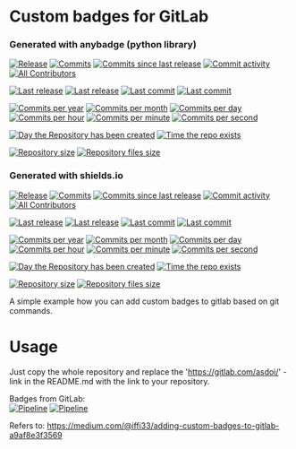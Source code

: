# Custom badges for GitLab

### Generated with anybadge (python library)
[![Release](https://gitlab.com/asdoi/git_badges/-/jobs/artifacts/master/raw/badges/latest_release.svg?job=build_badges)]()
[![Commits](https://gitlab.com/asdoi/git_badges/-/jobs/artifacts/master/raw/badges/commits.svg?job=build_badges)]()
[![Commits since last release](https://gitlab.com/asdoi/git_badges/-/jobs/artifacts/master/raw/badges/commits_since_last_release.svg?job=build_badges)]()
[![Commit activity](https://gitlab.com/asdoi/git_badges/-/jobs/artifacts/master/raw/badges/commit_activity.svg?job=build_badges)]()
[![All Contributors](https://gitlab.com/asdoi/git_badges/-/jobs/artifacts/master/raw/badges/all_contributors.svg?job=build_badges)]()

[![Last release](https://gitlab.com/asdoi/git_badges/-/jobs/artifacts/master/raw/badges/latest_release_date.svg?job=build_badges)]()
[![Last release](https://gitlab.com/asdoi/git_badges/-/jobs/artifacts/master/raw/badges/latest_release_date_layout2.svg?job=build_badges)]()
[![Last commit](https://gitlab.com/asdoi/git_badges/-/jobs/artifacts/master/raw/badges/last_commit_date.svg?job=build_badges)]()
[![Last commit](https://gitlab.com/asdoi/git_badges/-/jobs/artifacts/master/raw/badges/last_commit_date_layout2.svg?job=build_badges)]()

[![Commits per year](https://gitlab.com/asdoi/git_badges/-/jobs/artifacts/master/raw/badges/commits_per_year.svg?job=build_badges)]()
[![Commits per month](https://gitlab.com/asdoi/git_badges/-/jobs/artifacts/master/raw/badges/commits_per_month.svg?job=build_badges)]()
[![Commits per day](https://gitlab.com/asdoi/git_badges/-/jobs/artifacts/master/raw/badges/commits_per_day.svg?job=build_badges)]()
[![Commits per hour](https://gitlab.com/asdoi/git_badges/-/jobs/artifacts/master/raw/badges/commits_per_hour.svg?job=build_badges)]()
[![Commits per minute](https://gitlab.com/asdoi/git_badges/-/jobs/artifacts/master/raw/badges/commits_per_minute.svg?job=build_badges)]()
[![Commits per second](https://gitlab.com/asdoi/git_badges/-/jobs/artifacts/master/raw/badges/commits_per_second.svg?job=build_badges)]()

[![Day the Repository has been created](https://gitlab.com/asdoi/git_badges/-/jobs/artifacts/master/raw/badges/repository_creation_day.svg?job=build_badges)]()
[![Time the repo exists](https://gitlab.com/asdoi/git_badges/-/jobs/artifacts/master/raw/badges/time_repository_exists.svg?job=build_badges)]()

[![Repository size](https://gitlab.com/asdoi/git_badges/-/jobs/artifacts/master/raw/badges/git_repository_size.svg?job=build_badges)]()
[![Repository files size](https://gitlab.com/asdoi/git_badges/-/jobs/artifacts/master/raw/badges/git_file_size.svg?job=build_badges)]()


### Generated with shields.io
[![Release](https://img.shields.io/badge/dynamic/json.svg?label=Release&url=https://gitlab.com/asdoi/git_badges/-/jobs/artifacts/master/raw/badges.json?job=build_badges&query=release_tag&colorB=brightgreen&logo=gitlab)]()
[![Commits](https://img.shields.io/badge/dynamic/json.svg?label=Commits&url=https://gitlab.com/asdoi/git_badges/-/jobs/artifacts/master/raw/badges.json?job=build_badges&query=commits&colorB=red)]()
[![Commits since last release](https://img.shields.io/badge/dynamic/json.svg?label=Commits%20since%20last%20release&url=https://gitlab.com/asdoi/git_badges/-/jobs/artifacts/master/raw/badges.json?job=build_badges&query=commits_since_last_release&colorB=blueviolet)]()
[![Commit activity](https://img.shields.io/badge/dynamic/json.svg?label=Commit%20activity&url=https://gitlab.com/asdoi/git_badges/-/jobs/artifacts/master/raw/badges.json?job=build_badges&query=commit_activity&colorB=orange)]()
[![All Contributors](https://img.shields.io/badge/dynamic/json.svg?label=All%20contributors&url=https://gitlab.com/asdoi/git_badges/-/jobs/artifacts/master/raw/badges.json?job=build_badges&query=all_contributors&colorB=blue)]()

[![Last release](https://img.shields.io/badge/dynamic/json.svg?label=Last%20release&url=https://gitlab.com/asdoi/git_badges/-/jobs/artifacts/master/raw/badges.json?job=build_badges&query=last_release_date&colorB=brightgreen)]()
[![Last release](https://img.shields.io/badge/dynamic/json.svg?label=Last%20release&url=https://gitlab.com/asdoi/git_badges/-/jobs/artifacts/master/raw/badges.json?job=build_badges&query=last_release_date_layout2&colorB=brightgreen)]()
[![Last commit](https://img.shields.io/badge/dynamic/json.svg?label=Last%20commit&url=https://gitlab.com/asdoi/git_badges/-/jobs/artifacts/master/raw/badges.json?job=build_badges&query=last_commit_date&colorB=red)]()
[![Last commit](https://img.shields.io/badge/dynamic/json.svg?label=Last%20commit&url=https://gitlab.com/asdoi/git_badges/-/jobs/artifacts/master/raw/badges.json?job=build_badges&query=last_commit_date_layout2&colorB=red)]()

[![Commits per year](https://img.shields.io/badge/dynamic/json.svg?label=Commits%20per%20year&url=https://gitlab.com/asdoi/git_badges/-/jobs/artifacts/master/raw/badges.json?job=build_badges&query=commits_per_year&colorB=yellowgreen)]()
[![Commits per month](https://img.shields.io/badge/dynamic/json.svg?label=Commits%20per%20month&url=https://gitlab.com/asdoi/git_badges/-/jobs/artifacts/master/raw/badges.json?job=build_badges&query=commits_per_month&colorB=yellow)]()
[![Commits per day](https://img.shields.io/badge/dynamic/json.svg?label=Commits%20per%20day&url=https://gitlab.com/asdoi/git_badges/-/jobs/artifacts/master/raw/badges.json?job=build_badges&query=commits_per_day&colorB=informational)]()
[![Commits per hour](https://img.shields.io/badge/dynamic/json.svg?label=Commits%20per%20hour&url=https://gitlab.com/asdoi/git_badges/-/jobs/artifacts/master/raw/badges.json?job=build_badges&query=commits_per_hour&colorB=informational)]()
[![Commits per minute](https://img.shields.io/badge/dynamic/json.svg?label=Commits%20per%20minute&url=https://gitlab.com/asdoi/git_badges/-/jobs/artifacts/master/raw/badges.json?job=build_badges&query=commits_per_minute&colorB=informational)]()
[![Commits per second](https://img.shields.io/badge/dynamic/json.svg?label=Commits%20per%20second&url=https://gitlab.com/asdoi/git_badges/-/jobs/artifacts/master/raw/badges.json?job=build_badges&query=commits_per_second&colorB=informational)]()

[![Day the Repository has been created](https://img.shields.io/badge/dynamic/json.svg?label=Created%20on&url=https://gitlab.com/asdoi/git_badges/-/jobs/artifacts/master/raw/badges.json?job=build_badges&query=repository_creation_day&colorB=teal)]()
[![Time the repo exists](https://img.shields.io/badge/dynamic/json.svg?label=The%20repository%20exists&url=https://gitlab.com/asdoi/git_badges/-/jobs/artifacts/master/raw/badges.json?job=build_badges&query=time_repository_exists&colorB=green)]()

[![Repository size](https://img.shields.io/badge/dynamic/json.svg?label=Git%20repository%20size&url=https://gitlab.com/asdoi/git_badges/-/jobs/artifacts/master/raw/badges.json?job=build_badges&query=repository_size&colorB=inactive)]()
[![Repository files size](https://img.shields.io/badge/dynamic/json.svg?label=Git%20repository%20files%20size&url=https://gitlab.com/asdoi/git_badges/-/jobs/artifacts/master/raw/badges.json?job=build_badges&query=repository_file_size&colorB=inactive)]()


A simple example how you can add custom badges to gitlab based on git commands. 

# Usage  
Just copy the whole repository and replace the 'https://gitlab.com/asdoi/' -link in the README.md with the link to your repository.

Badges from GitLab:  
[![Pipeline](https://gitlab.com/asdoi/git_badges/badges/master/pipeline.svg)]()
[![Pipeline](https://gitlab.com/asdoi/git_badges/badges/master/coverage.svg?job=coverage)]()


Refers to: https://medium.com/@iffi33/adding-custom-badges-to-gitlab-a9af8e3f3569
